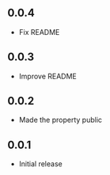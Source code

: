 ## 0.0.4

* Fix README

## 0.0.3

* Improve README

## 0.0.2

* Made the property public

## 0.0.1

* Initial release